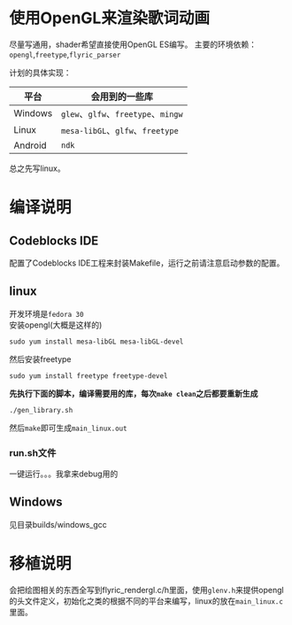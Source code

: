 # 使用OpenGL来渲染歌词动画
尽量写通用，shader希望直接使用OpenGL ES编写。
主要的环境依赖：`opengl`,`freetype`,`flyric_parser`

计划的具体实现：

平台|会用到的一些库
------|------
Windows| `glew`、`glfw`、`freetype`、`mingw`
Linux|`mesa-libGL`、`glfw`、`freetype`
Android|`ndk`

总之先写linux。

# 编译说明
## Codeblocks IDE
配置了Codeblocks IDE工程来封装Makefile，运行之前请注意启动参数的配置。
## linux
开发环境是`fedora 30`  
安装opengl(大概是这样的)
```
sudo yum install mesa-libGL mesa-libGL-devel
```
然后安装freetype
```
sudo yum install freetype freetype-devel
```
**先执行下面的脚本，编译需要用的库，每次`make clean`之后都要重新生成**
```
./gen_library.sh
```
然后`make`即可生成`main_linux.out`
### run.sh文件
一键运行。。。我拿来debug用的
## Windows

见目录builds/windows_gcc

# 移植说明
会把绘图相关的东西全写到flyric_rendergl.c/h里面，使用`glenv.h`来提供opengl的头文件定义，初始化之类的根据不同的平台来编写，linux的放在`main_linux.c`里面。
